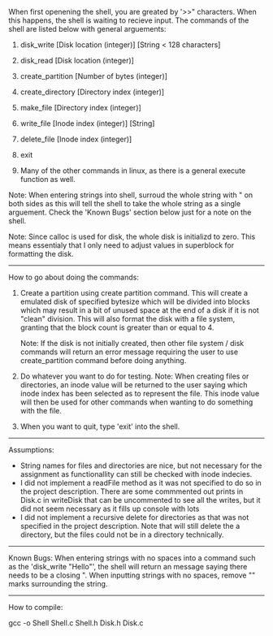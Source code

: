 When first openening the shell, you are greated by '>>" characters. When this happens,
the shell is waiting to recieve input. The commands of the shell are listed below with general arguements:

1) disk_write [Disk location (integer)] [String < 128 characters]

2) disk_read [Disk location (integer)]

3) create_partition [Number of bytes (integer)]

4) create_directory [Directory index (integer)]

5) make_file [Directory index (integer)]

6) write_file [Inode index (integer)] [String]

7) delete_file [Inode index (integer)]

8) exit

9) Many of the other commands in linux, as there is a general execute function as well.

Note: When entering strings into shell, surroud the whole string with " on both sides as
this will tell the shell to take the whole string as a single arguement. Check the 'Known Bugs'
section below just for a note on the shell.

Note: Since calloc is used for disk, the whole disk is initializd to zero. This means essentialy
that I only need to adjust values in superblock for formatting the disk. 


__________________________________________________________________________________________________


How to go about doing the commands:

1) Create a partition using create partition command.
    This will create a emulated disk of specified bytesize which will be divided into blocks
    which may result in a bit of unused space at the end of a disk if it is not "clean" division.
    This will also format the disk with a file system, granting that the block count is greater than
    or equal to 4.
    
    Note: If the disk is not initially created, then other file system / disk commands will return an
    error message requiring the user to use create_partition command before doing anything.


2) Do whatever you want to do for testing.
    Note: When creating files or directories, an inode value will be returned to the user saying which
    inode index has been selected as to represent the file. This inode value will then be used for other
    commands when wanting to do something with the file.
    

3) When you want to quit, type 'exit' into the shell.

__________________________________________________________________________________________________


Assumptions:
 - String names for files and directories are nice, but not necessary for the assignment
   as functionallity can still be checked with inode indecies.
 - I did not implement a readFile method as it was not specified to do so in the project description.
   There are some commmented out prints in Disk.c in writeDisk that can be uncommented to see all the writes,
   but it did not seem necessary as it fills up console with lots 
 - I did not implement a recursive delete for directories as that was not specified in the project description.
   Note that will still delete the a directory, but the files could not be in a directory technically.


__________________________________________________________________________________________________


Known Bugs:
When entering strings with no spaces into a command such as the 'disk_write "Hello"',
the shell will return an message saying there needs to be a closing ". When inputting strings
with no spaces, remove "" marks surrounding the string.
__________________________________________________________________________________________________


How to compile:


gcc -o Shell Shell.c Shell.h Disk.h Disk.c